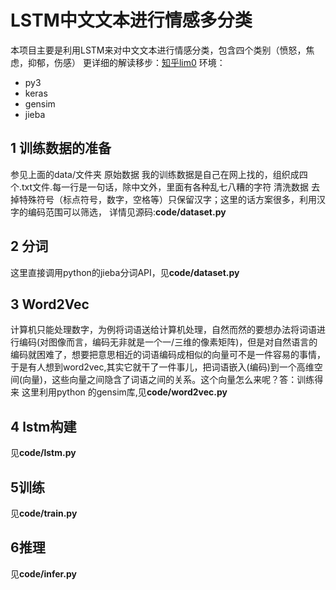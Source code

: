 # LSTM中文文本进行情感多分类
本项目主要是利用LSTM来对中文文本进行情感分类，包含四个类别（愤怒，焦虑，抑郁，伤感）
更详细的解读移步：[知乎lim0](https://zhuanlan.zhihu.com/p/97745819)
环境：
- py3
- keras
- gensim
- jieba
## 1 训练数据的准备
参见上面的data/文件夹
原始数据
    我的训练数据是自己在网上找的，组织成四个.txt文件.每一行是一句话，除中文外，里面有各种乱七八糟的字符
清洗数据
    去掉特殊符号（标点符号，数字，空格等）只保留汉字；这里的话方案很多，利用汉字的编码范围可以筛选，
    详情见源码:**code/dataset.py**
## 2 分词
这里直接调用python的jieba分词API，见**code/dataset.py**

## 3 Word2Vec
计算机只能处理数字，为例将词语送给计算机处理，自然而然的要想办法将词语进行编码(对图像而言，编码无非就是一个一/三维的像素矩阵)，但是对自然语言的编码就困难了，想要把意思相近的词语编码成相似的向量可不是一件容易的事情，于是有人想到word2vec,其实它就干了一件事儿，把词语嵌入(编码)到一个高维空间(向量)，这些向量之间隐含了词语之间的关系。这个向量怎么来呢？答：训练得来 
这里利用python 的gensim库,见**code/word2vec.py**

## 4 lstm构建
见**code/lstm.py**
## 5训练
见**code/train.py**
## 6推理
见**code/infer.py**
